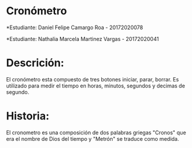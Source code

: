 # Cronómetro

*Estudiante: Daniel Felipe Camargo Roa - 20172020078

*Estudiante: Nathalia Marcela Martinez Vargas - 20172020041

# Descrición:
El cronómetro esta compuesto de tres botones iniciar, parar, borrar. Es utilizado para medir el tiempo en horas, minutos, segundos y decimas de segundo. 

# Historia:
El cronometro es una composición de dos palabras griegas "Cronos" que era el nombre de Dios del tiempo y "Metrón" se traduce como medida. 

